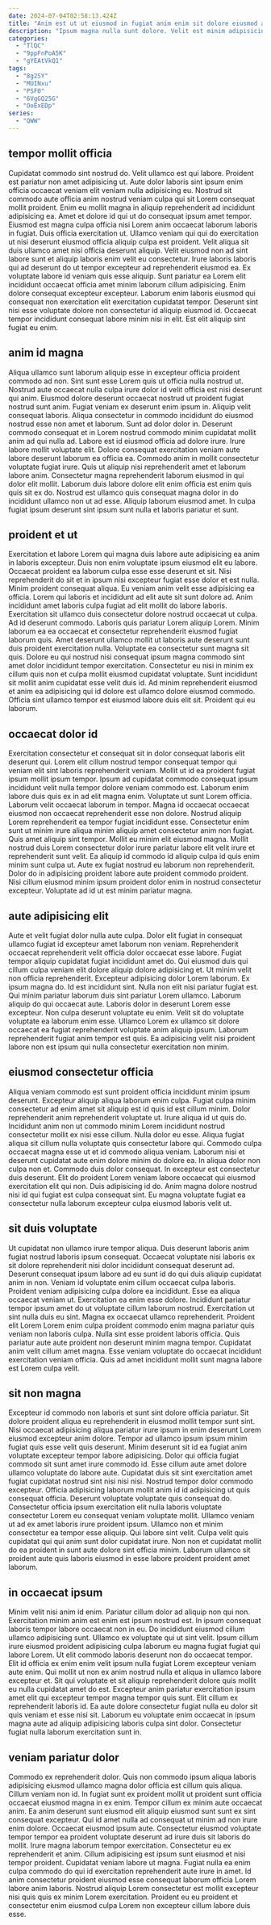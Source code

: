 ```yaml
---
date: 2024-07-04T02:58:13.424Z
title: "Anim est ut ut eiusmod in fugiat anim enim sit dolore eiusmod anim nostrud."
description: "Ipsum magna nulla sunt dolore. Velit est minim adipisicing cillum."
categories:
  - "TlQC"
  - "9ppFnPoA5K"
  - "gYEAtVkQ1"
tags:
  - "8g2SY"
  - "MUINxu"
  - "PSF0"
  - "6VgGQ25G"
  - "OoExEDp"
series:
  - "QWW"
---
```



## tempor mollit officia

Cupidatat commodo sint nostrud do. Velit ullamco est qui labore. Proident est pariatur non amet adipisicing ut. Aute dolor laboris sint ipsum enim officia occaecat veniam elit veniam nulla adipisicing eu.
Nostrud sit commodo aute officia anim nostrud veniam culpa qui sit Lorem consequat mollit proident. Enim eu mollit magna in aliquip reprehenderit ad incididunt adipisicing ea. Amet et dolore id qui ut do consequat ipsum amet tempor. Eiusmod est magna culpa officia nisi Lorem anim occaecat laborum laboris in fugiat. Duis officia exercitation ut. Ullamco veniam qui qui do exercitation ut nisi deserunt eiusmod officia aliquip culpa est proident. Velit aliqua sit duis ullamco amet nisi officia deserunt aliquip. Velit eiusmod non ad sint labore sunt et aliquip laboris enim velit eu consectetur.
Irure laboris laboris qui ad deserunt do ut tempor excepteur ad reprehenderit eiusmod ea. Ex voluptate labore id veniam quis esse aliquip. Sunt pariatur ea Lorem elit incididunt occaecat officia amet minim laborum cillum adipisicing. Enim dolore consequat excepteur excepteur. Laborum enim laboris eiusmod qui consequat non exercitation elit exercitation cupidatat tempor. Deserunt sint nisi esse voluptate dolore non consectetur id aliquip eiusmod id. Occaecat tempor incididunt consequat labore minim nisi in elit. Est elit aliquip sint fugiat eu enim.

## anim id magna

Aliqua ullamco sunt laborum aliquip esse in excepteur officia proident commodo ad non. Sint sunt esse Lorem quis ut officia nulla nostrud ut. Nostrud aute occaecat nulla culpa irure dolor id velit officia est nisi deserunt qui anim. Eiusmod dolore deserunt occaecat nostrud ut proident fugiat nostrud sunt anim.
Fugiat veniam ex deserunt enim ipsum in. Aliquip velit consequat laboris. Aliqua consectetur in commodo incididunt do eiusmod nostrud esse non amet et laborum. Sunt ad dolor dolor in. Deserunt commodo consequat et in Lorem nostrud commodo minim cupidatat mollit anim ad qui nulla ad. Labore est id eiusmod officia ad dolore irure. Irure labore mollit voluptate elit. Dolore consequat exercitation veniam aute labore deserunt laborum ea officia ea.
Commodo anim in mollit consectetur voluptate fugiat irure. Quis ut aliquip nisi reprehenderit amet et laborum labore anim. Consectetur magna reprehenderit laborum eiusmod in qui dolor elit mollit. Laborum duis labore dolore elit enim officia est enim quis quis sit ex do. Nostrud est ullamco quis consequat magna dolor in do incididunt ullamco non ut ad esse. Aliquip laborum eiusmod amet. In culpa fugiat ipsum deserunt sint ipsum sunt nulla et laboris pariatur et sunt.

## proident et ut

Exercitation et labore Lorem qui magna duis labore aute adipisicing ea anim in laboris excepteur. Duis non enim voluptate ipsum eiusmod elit eu labore. Occaecat proident ea laborum culpa esse esse deserunt et sit. Nisi reprehenderit do sit et in ipsum nisi excepteur fugiat esse dolor et est nulla.
Minim proident consequat aliqua. Eu veniam anim velit esse adipisicing ea officia. Lorem qui laboris et incididunt ad elit aute sit sunt dolore ad. Anim incididunt amet laboris culpa fugiat ad elit mollit do labore laboris. Exercitation sit ullamco duis consectetur dolore nostrud occaecat ut culpa. Ad id deserunt commodo. Laboris quis pariatur Lorem aliquip Lorem. Minim laborum ea ea occaecat et consectetur reprehenderit eiusmod fugiat laborum quis.
Amet deserunt ullamco mollit ut laboris aute deserunt sunt duis proident exercitation nulla. Voluptate ea consectetur sunt magna sit quis. Dolore eu qui nostrud nisi consequat ipsum magna commodo sint amet dolor incididunt tempor exercitation. Consectetur eu nisi in minim ex cillum quis non et culpa mollit eiusmod cupidatat voluptate. Sunt incididunt sit mollit anim cupidatat esse velit duis id. Ad minim reprehenderit eiusmod et anim ea adipisicing qui id dolore est ullamco dolore eiusmod commodo. Officia sint ullamco tempor est eiusmod labore duis elit sit. Proident qui eu laborum.

## occaecat dolor id

Exercitation consectetur et consequat sit in dolor consequat laboris elit deserunt qui. Lorem elit cillum nostrud tempor consequat tempor qui veniam elit sint laboris reprehenderit veniam. Mollit ut id ea proident fugiat ipsum mollit ipsum tempor. Ipsum ad cupidatat commodo consequat ipsum incididunt velit nulla tempor dolore veniam commodo est. Laborum enim labore duis quis ex in ad elit magna enim. Voluptate ut sunt Lorem officia. Laborum velit occaecat laborum in tempor.
Magna id occaecat occaecat eiusmod non occaecat reprehenderit esse non dolore. Nostrud aliquip Lorem reprehenderit ea tempor fugiat incididunt esse. Consectetur enim sunt ut minim irure aliqua minim aliquip amet consectetur anim non fugiat. Quis amet aliquip sint tempor. Mollit eu minim elit eiusmod magna. Mollit nostrud duis Lorem consectetur dolor irure pariatur labore elit velit irure et reprehenderit sunt velit.
Ea aliquip id commodo id aliquip culpa id quis enim minim sunt culpa ut. Aute ex fugiat nostrud eu laborum non reprehenderit. Dolor do in adipisicing proident labore aute proident commodo proident. Nisi cillum eiusmod minim ipsum proident dolor enim in nostrud consectetur excepteur. Voluptate ad id ut est minim pariatur magna.

## aute adipisicing elit

Aute et velit fugiat dolor nulla aute culpa. Dolor elit fugiat in consequat ullamco fugiat id excepteur amet laborum non veniam. Reprehenderit occaecat reprehenderit velit officia dolor occaecat esse labore. Fugiat tempor aliquip cupidatat fugiat incididunt amet do. Qui eiusmod duis qui cillum culpa veniam elit dolore aliquip dolore adipisicing et.
Ut minim velit non officia reprehenderit. Excepteur adipisicing dolor Lorem laborum. Ex ipsum magna do. Id est incididunt sint. Nulla non elit nisi pariatur fugiat est. Qui minim pariatur laborum duis sint pariatur Lorem ullamco. Laborum aliquip do qui occaecat aute.
Laboris dolor in deserunt Lorem esse excepteur. Non culpa deserunt voluptate eu enim. Velit sit do voluptate voluptate ea laborum enim esse. Ullamco Lorem ex ullamco sit dolore occaecat ea fugiat reprehenderit voluptate anim aliquip ipsum. Laborum reprehenderit fugiat anim tempor est quis. Ea adipisicing velit nisi proident labore non est ipsum qui nulla consectetur exercitation non minim.

## eiusmod consectetur officia

Aliqua veniam commodo est sunt proident officia incididunt minim ipsum deserunt. Excepteur aliquip aliqua laborum enim culpa. Fugiat culpa minim consectetur ad enim amet sit aliquip est id quis id est cillum minim. Dolor reprehenderit anim reprehenderit voluptate ut.
Irure aliqua id ut quis do. Incididunt anim non ut commodo minim Lorem incididunt nostrud consectetur mollit ex nisi esse cillum. Nulla dolor eu esse. Aliqua fugiat aliqua sit cillum nulla voluptate quis consectetur labore qui. Commodo culpa occaecat magna esse ut et id commodo aliqua veniam.
Laborum nisi et deserunt cupidatat aute enim dolore minim do dolore ea. In aliqua dolor non culpa non et. Commodo duis dolor consequat. In excepteur est consectetur duis deserunt. Elit do proident Lorem veniam labore occaecat qui eiusmod exercitation elit qui non. Duis adipisicing id do. Anim magna dolore nostrud nisi id qui fugiat est culpa consequat sint. Eu magna voluptate fugiat ea consectetur nulla laborum excepteur culpa eiusmod laboris velit ut.

## sit duis voluptate

Ut cupidatat non ullamco irure tempor aliqua. Duis deserunt laboris anim fugiat nostrud laboris ipsum consequat. Occaecat voluptate nisi laboris ex sit dolore reprehenderit nisi dolor incididunt consequat deserunt ad. Deserunt consequat ipsum labore ad eu sunt id do qui duis aliquip cupidatat anim in non. Veniam id voluptate enim cillum occaecat culpa laboris.
Proident veniam adipisicing culpa dolore ea incididunt. Esse ea aliqua occaecat veniam ut. Exercitation ea enim esse dolore. Incididunt pariatur tempor ipsum amet do ut voluptate cillum laborum nostrud. Exercitation ut sint nulla duis eu sint. Magna ex occaecat ullamco reprehenderit.
Proident elit Lorem Lorem enim culpa proident commodo enim magna pariatur quis veniam non laboris culpa. Nulla sint esse proident laboris officia. Quis pariatur aute aute proident non deserunt minim magna tempor. Cupidatat anim velit cillum amet magna. Esse veniam voluptate do occaecat incididunt exercitation veniam officia. Quis ad amet incididunt mollit sunt magna labore est Lorem culpa velit.

## sit non magna

Excepteur id commodo non laboris et sunt sint dolore officia pariatur. Sit dolore proident aliqua eu reprehenderit in eiusmod mollit tempor sunt sint. Nisi occaecat adipisicing aliqua pariatur irure ipsum in enim deserunt Lorem eiusmod excepteur anim dolore. Tempor ad ullamco ipsum ipsum minim fugiat quis esse velit quis deserunt. Minim deserunt sit id ea fugiat anim voluptate excepteur tempor labore adipisicing.
Dolor qui officia fugiat commodo sit sunt amet irure commodo id. Esse cillum aute amet dolore ullamco voluptate do labore aute. Cupidatat duis sit sint exercitation amet fugiat cupidatat nostrud sint nisi nisi nisi. Nostrud tempor dolor commodo excepteur. Officia adipisicing laborum mollit anim id id adipisicing ut quis consequat officia. Deserunt voluptate voluptate quis consequat do. Consectetur officia ipsum exercitation elit nulla laboris voluptate consectetur Lorem eu consequat veniam voluptate mollit. Ullamco veniam ut ad ex amet laboris irure proident ipsum.
Ullamco non et minim consectetur ea tempor esse aliquip. Qui labore sint velit. Culpa velit quis cupidatat qui qui anim sunt dolor cupidatat irure. Non non et cupidatat mollit do ea proident in sunt aute dolore sint officia minim. Laborum ullamco sit proident aute quis laboris eiusmod in esse labore proident proident amet laborum.

## in occaecat ipsum

Minim velit nisi anim id enim. Pariatur cillum dolor ad aliquip non qui non. Exercitation minim anim est enim est ipsum nostrud est. In ipsum consequat laboris tempor labore occaecat non in eu. Do incididunt eiusmod cillum ullamco adipisicing sunt. Ullamco ex voluptate qui ut sint velit. Ipsum cillum irure eiusmod proident adipisicing culpa laborum eu magna fugiat fugiat qui labore Lorem.
Ut elit commodo laboris deserunt non do occaecat tempor. Elit id officia ex enim enim velit ipsum nulla fugiat Lorem excepteur veniam aute enim. Qui mollit ut non ex anim nostrud nulla et aliqua in ullamco labore excepteur et. Sit qui voluptate et sit aliquip reprehenderit dolore quis mollit eu nulla cupidatat amet do est.
Excepteur anim pariatur exercitation ipsum amet elit qui excepteur tempor magna tempor quis sunt. Elit cillum ex reprehenderit laboris id. Ea aute dolore consectetur fugiat nulla eu dolor sit quis veniam et esse nisi sit. Laborum eu voluptate enim occaecat in ipsum magna aute ad aliquip adipisicing laboris culpa sint dolor. Consectetur fugiat nulla laborum exercitation sunt in.

## veniam pariatur dolor

Commodo ex reprehenderit dolor. Quis non commodo ipsum aliqua laboris adipisicing eiusmod ullamco magna dolor officia est cillum quis aliqua. Cillum veniam non id. In fugiat sunt ex proident mollit ut proident sunt officia occaecat eiusmod magna in ex enim.
Tempor cillum ex minim aute occaecat anim. Ea anim deserunt sunt eiusmod elit aliquip eiusmod sunt sunt ex sint consequat excepteur. Qui id amet nulla ad consequat ut minim ad non irure enim dolore. Occaecat eiusmod ipsum aute. Consectetur eiusmod voluptate tempor tempor ea proident voluptate deserunt ad irure duis sit laboris do mollit. Irure magna laborum tempor exercitation.
Consectetur eu ex reprehenderit et anim. Cillum adipisicing est ipsum sunt eiusmod et nisi tempor proident. Cupidatat veniam labore ut magna. Fugiat nulla ea enim culpa commodo do qui id exercitation reprehenderit aute irure in amet. Id anim consectetur proident eiusmod esse consequat laborum officia Lorem labore anim laboris. Nostrud aliquip Lorem consectetur est mollit excepteur nisi quis quis ex minim Lorem exercitation. Proident eu eu proident et consectetur enim eiusmod culpa Lorem non excepteur cillum labore duis esse.

